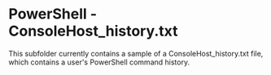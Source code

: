 # PowerShell - ConsoleHost_history.txt

This subfolder currently contains a sample of a ConsoleHost_history.txt file, which contains a user's PowerShell command history.
